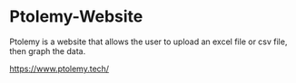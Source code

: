 # Ptolemy-Website
Ptolemy is a website that allows the user to upload an excel file or csv file, then graph the data.

https://www.ptolemy.tech/
